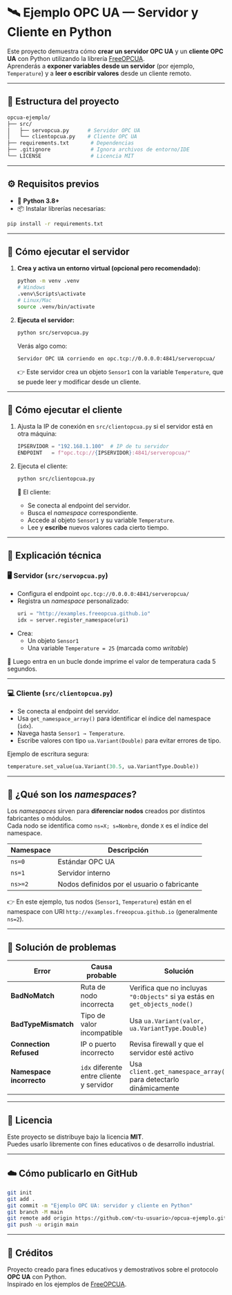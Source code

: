 # 🛰️ Ejemplo OPC UA — Servidor y Cliente en Python

Este proyecto demuestra cómo **crear un servidor OPC UA** y un **cliente OPC UA** con Python utilizando la librería [FreeOPCUA](https://github.com/FreeOpcUa/python-opcua).  
Aprenderás a **exponer variables desde un servidor** (por ejemplo, `Temperature`) y a **leer o escribir valores** desde un cliente remoto.

---

## 🧱 Estructura del proyecto

```bash
opcua-ejemplo/
├── src/
│   ├── servopcua.py      # Servidor OPC UA
│   └── clientopcua.py    # Cliente OPC UA
├── requirements.txt       # Dependencias
├── .gitignore             # Ignora archivos de entorno/IDE
└── LICENSE                # Licencia MIT
```

---

## ⚙️ Requisitos previos

- 🐍 **Python 3.8+**
- 📦 Instalar librerías necesarias:

```bash
pip install -r requirements.txt
```

---

## 🚀 Cómo ejecutar el **servidor**

1. **Crea y activa un entorno virtual (opcional pero recomendado):**

   ```bash
   python -m venv .venv
   # Windows
   .venv\Scripts\activate
   # Linux/Mac
   source .venv/bin/activate
   ```

2. **Ejecuta el servidor:**

   ```bash
   python src/servopcua.py
   ```

   Verás algo como:

   ```
   Servidor OPC UA corriendo en opc.tcp://0.0.0.0:4841/serveropcua/
   ```

   👉 Este servidor crea un objeto `Sensor1` con la variable `Temperature`, que se puede leer y modificar desde un cliente.

---

## 🔗 Cómo ejecutar el **cliente**

1. Ajusta la IP de conexión en `src/clientopcua.py` si el servidor está en otra máquina:

   ```python
   IPSERVIDOR = "192.168.1.100"  # IP de tu servidor
   ENDPOINT   = f"opc.tcp://{IPSERVIDOR}:4841/serveropcua/"
   ```

2. Ejecuta el cliente:

   ```bash
   python src/clientopcua.py
   ```

   🧭 El cliente:
   - Se conecta al endpoint del servidor.
   - Busca el *namespace* correspondiente.
   - Accede al objeto `Sensor1` y su variable `Temperature`.
   - Lee y **escribe** nuevos valores cada cierto tiempo.

---

## 🧠 Explicación técnica

### 🖥️ Servidor (`src/servopcua.py`)

- Configura el endpoint `opc.tcp://0.0.0.0:4841/serveropcua/`
- Registra un *namespace* personalizado:
  ```python
  uri = "http://examples.freeopcua.github.io"
  idx = server.register_namespace(uri)
  ```
- Crea:
  - Un objeto `Sensor1`
  - Una variable `Temperature = 25` (marcada como *writable*)

🔁 Luego entra en un bucle donde imprime el valor de temperatura cada 5 segundos.

---

### 💻 Cliente (`src/clientopcua.py`)

- Se conecta al endpoint del servidor.
- Usa `get_namespace_array()` para identificar el índice del namespace (`idx`).
- Navega hasta `Sensor1 → Temperature`.
- Escribe valores con tipo `ua.Variant(Double)` para evitar errores de tipo.

Ejemplo de escritura segura:
```python
temperature.set_value(ua.Variant(30.5, ua.VariantType.Double))
```

---

## 🧩 ¿Qué son los *namespaces*?

Los *namespaces* sirven para **diferenciar nodos** creados por distintos fabricantes o módulos.  
Cada nodo se identifica como `ns=X; s=Nombre`, donde `X` es el índice del namespace.

| Namespace | Descripción |
|------------|--------------|
| `ns=0` | Estándar OPC UA |
| `ns=1` | Servidor interno |
| `ns>=2` | Nodos definidos por el usuario o fabricante |

👉 En este ejemplo, tus nodos (`Sensor1`, `Temperature`) están en el namespace con URI `http://examples.freeopcua.github.io` (generalmente `ns=2`).

---

## 🧰 Solución de problemas

| Error | Causa probable | Solución |
|-------|----------------|-----------|
| **BadNoMatch** | Ruta de nodo incorrecta | Verifica que no incluyas `"0:Objects"` si ya estás en `get_objects_node()` |
| **BadTypeMismatch** | Tipo de valor incompatible | Usa `ua.Variant(valor, ua.VariantType.Double)` |
| **Connection Refused** | IP o puerto incorrecto | Revisa firewall y que el servidor esté activo |
| **Namespace incorrecto** | `idx` diferente entre cliente y servidor | Usa `client.get_namespace_array()` para detectarlo dinámicamente |

---

## 🧾 Licencia

Este proyecto se distribuye bajo la licencia **MIT**.  
Puedes usarlo libremente con fines educativos o de desarrollo industrial.

---

## ☁️ Cómo publicarlo en GitHub

```bash
git init
git add .
git commit -m "Ejemplo OPC UA: servidor y cliente en Python"
git branch -M main
git remote add origin https://github.com/<tu-usuario>/opcua-ejemplo.git
git push -u origin main
```

---

## 🌟 Créditos

Proyecto creado para fines educativos y demostrativos sobre el protocolo **OPC UA** con Python.  
Inspirado en los ejemplos de [FreeOPCUA](https://github.com/FreeOpcUa/python-opcua).
